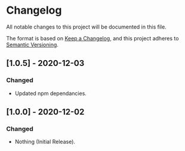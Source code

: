 # Changelog

All notable changes to this project will be documented in this file.

The format is based on [Keep a Changelog](https://keepachangelog.com/en/1.0.0/),
and this project adheres to [Semantic Versioning](https://semver.org/spec/v2.0.0.html).

## [1.0.5] - 2020-12-03

### Changed
- Updated npm dependancies.

## [1.0.0] - 2020-12-02

### Changed

- Nothing (Initial Release).